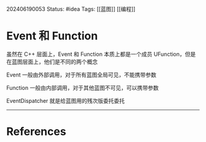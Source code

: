 202406190053
Status: #idea
Tags: [[蓝图]] [[编程]]
# Event 和 Function
虽然在 C++ 层面上，Event 和 Function 本质上都是一个成员 UFunction，但是在蓝图层面上，他们是不同的两个概念

Event 一般由外部调用，对于所有蓝图全局可见，不能携带参数

Function 一般由内部调用，对于其他蓝图不可见，可以携带参数

EventDispatcher 就是给蓝图用的残次版委托委托



---
# References